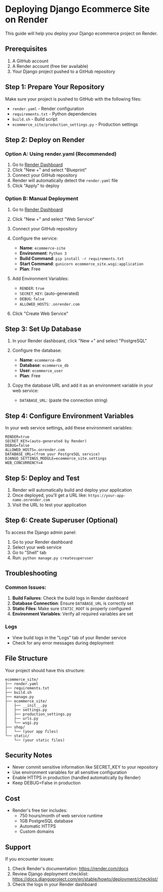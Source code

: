 # Deploying Django Ecommerce Site on Render

This guide will help you deploy your Django ecommerce project on Render.

## Prerequisites

1. A GitHub account
2. A Render account (free tier available)
3. Your Django project pushed to a GitHub repository

## Step 1: Prepare Your Repository

Make sure your project is pushed to GitHub with the following files:

- `render.yaml` - Render configuration
- `requirements.txt` - Python dependencies
- `build.sh` - Build script
- `ecommerce_site/production_settings.py` - Production settings

## Step 2: Deploy on Render

### Option A: Using render.yaml (Recommended)

1. Go to [Render Dashboard](https://dashboard.render.com/)
2. Click "New +" and select "Blueprint"
3. Connect your GitHub repository
4. Render will automatically detect the `render.yaml` file
5. Click "Apply" to deploy

### Option B: Manual Deployment

1. Go to [Render Dashboard](https://dashboard.render.com/)
2. Click "New +" and select "Web Service"
3. Connect your GitHub repository
4. Configure the service:
   - **Name**: `ecommerce-site`
   - **Environment**: `Python 3`
   - **Build Command**: `pip install -r requirements.txt`
   - **Start Command**: `gunicorn ecommerce_site.wsgi:application`
   - **Plan**: Free

5. Add Environment Variables:
   - `RENDER`: `true`
   - `SECRET_KEY`: (auto-generated)
   - `DEBUG`: `false`
   - `ALLOWED_HOSTS`: `.onrender.com`

6. Click "Create Web Service"

## Step 3: Set Up Database

1. In your Render dashboard, click "New +" and select "PostgreSQL"
2. Configure the database:
   - **Name**: `ecommerce-db`
   - **Database**: `ecommerce_db`
   - **User**: `ecommerce_user`
   - **Plan**: Free

3. Copy the database URL and add it as an environment variable in your web service:
   - `DATABASE_URL`: (paste the connection string)

## Step 4: Configure Environment Variables

In your web service settings, add these environment variables:

```
RENDER=true
SECRET_KEY=(auto-generated by Render)
DEBUG=false
ALLOWED_HOSTS=.onrender.com
DATABASE_URL=(from your PostgreSQL service)
DJANGO_SETTINGS_MODULE=ecommerce_site.settings
WEB_CONCURRENCY=4
```

## Step 5: Deploy and Test

1. Render will automatically build and deploy your application
2. Once deployed, you'll get a URL like: `https://your-app-name.onrender.com`
3. Visit the URL to test your application

## Step 6: Create Superuser (Optional)

To access the Django admin panel:

1. Go to your Render dashboard
2. Select your web service
3. Go to "Shell" tab
4. Run: `python manage.py createsuperuser`

## Troubleshooting

### Common Issues:

1. **Build Failures**: Check the build logs in Render dashboard
2. **Database Connection**: Ensure `DATABASE_URL` is correctly set
3. **Static Files**: Make sure `STATIC_ROOT` is properly configured
4. **Environment Variables**: Verify all required variables are set

### Logs

- View build logs in the "Logs" tab of your Render service
- Check for any error messages during deployment

## File Structure

Your project should have this structure:

```
ecommerce_site/
├── render.yaml
├── requirements.txt
├── build.sh
├── manage.py
├── ecommerce_site/
│   ├── __init__.py
│   ├── settings.py
│   ├── production_settings.py
│   ├── urls.py
│   └── wsgi.py
├── shop/
│   └── (your app files)
└── static/
    └── (your static files)
```

## Security Notes

- Never commit sensitive information like SECRET_KEY to your repository
- Use environment variables for all sensitive configuration
- Enable HTTPS in production (handled automatically by Render)
- Keep DEBUG=False in production

## Cost

- Render's free tier includes:
  - 750 hours/month of web service runtime
  - 1GB PostgreSQL database
  - Automatic HTTPS
  - Custom domains

## Support

If you encounter issues:
1. Check Render's documentation: https://render.com/docs
2. Review Django deployment checklist: https://docs.djangoproject.com/en/stable/howto/deployment/checklist/
3. Check the logs in your Render dashboard 